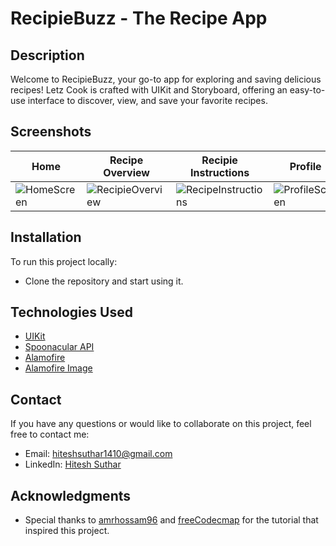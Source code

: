 # RecipieBuzz - The Recipe App

## Description
Welcome to RecipieBuzz, your go-to app for exploring and saving delicious recipes! Letz Cook is crafted with UIKit and Storyboard, offering an easy-to-use interface to discover, view, and save your favorite recipes.

## Screenshots
|  Home                            |  Recipe Overview                                       |  Recipie Instructions                               |  Profile                                     |  Childscreen                                |
| ------------------------------------------- | ------------------------------------------- | ------------------------------------------- | ------------------------------------------- | ------------------------------------------- |
|  ![HomeScreen](https://github.com/hiteshsuthar1410/RecipieBuzz/assets/80826512/dee84165-04bb-40aa-be41-1094780b9b13)  |  ![RecipieOverview](https://github.com/hiteshsuthar1410/RecipieBuzz/assets/80826512/1ab2705c-9334-456b-9e3e-fa4d3a826958)  |  ![RecipeInstructions](https://github.com/hiteshsuthar1410/RecipieBuzz/assets/80826512/ff9e8ae0-b6fe-42c5-bd8e-15a53fd73deb)  |  ![ProfileScreen](https://github.com/hiteshsuthar1410/RecipieBuzz/assets/80826512/be94be1f-9e42-4fd4-a7ed-5a1aebcefc76)  |
  

## Installation
To run this project locally:
- Clone the repository and start using it.

## Technologies Used
- [UIKit](https://developer.apple.com/documentation/uikit)
- [Spoonacular API](https://spoonacular.com/food-api)
- [Alamofire](https://github.com/Alamofire/Alamofire)
- [Alamofire Image](https://github.com/Alamofire/AlamofireImage)

## Contact
If you have any questions or would like to collaborate on this project, feel free to contact me:
- Email: hiteshsuthar1410@gmail.com
- LinkedIn: [Hitesh Suthar](https://www.linkedin.com/in/hitesh-suthar-03558215a/)

## Acknowledgments
- Special thanks to [amrhossam96](https://github.com/amrhossam96) and [freeCodecmap](https://github.com/freeCodeCamp) for the tutorial that inspired this project.







